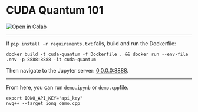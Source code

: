 # CUDA Quantum 101

[![Open in Colab](https://colab.research.google.com/assets/colab-badge.svg)](https://colab.research.google.com/github/splch/cuda-quantum-101/blob/main.ipynb)

---

If `pip install -r requirements.txt` fails, build and run the Dockerfile:

```shell
docker build -t cuda-quantum -f Dockerfile . && docker run --env-file .env -p 8888:8888 -it cuda-quantum
```

Then navigate to the Jupyter server: [0.0.0.0:8888](http://0.0.0.0:8888/).

---

From here, you can run `demo.ipynb` or `demo.cpp`file.

```shell
export IONQ_API_KEY="api_key"
nvq++ --target ionq demo.cpp
```
